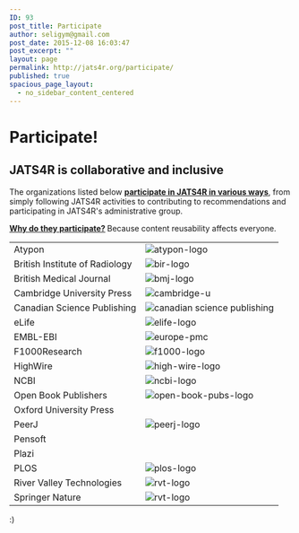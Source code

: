 ```yaml
---
ID: 93
post_title: Participate
author: seligym@gmail.com
post_date: 2015-12-08 16:03:47
post_excerpt: ""
layout: page
permalink: http://jats4r.org/participate/
published: true
spacious_page_layout:
  - no_sidebar_content_centered
---
```

<h1>Participate!</h1>
<h2>JATS4R is collaborative and inclusive</h2>
The organizations listed below <strong><a href="http://jats4r.org/how-to-participate">participate in JATS4R in various ways</a></strong>, from simply following JATS4R activities to contributing to recommendations and participating in JATS4R's administrative group.

<strong><a href="http://jats4r.org/why-participate">Why do they participate?</a> </strong>Because content reusability affects everyone.
<table class="logos">
<tbody>
<tr>
<td>Atypon</td>
<td><img src="http://jats4r.org/wp-content/uploads/2016/03/atypon.png" alt="atypon-logo" /></td>
</tr>
<tr>
<td>British Institute of Radiology</td>
<td><img src="http://jats4r.org/wp-content/uploads/2016/03/bir.png" alt="bir-logo" /></td>
</tr>
<tr>
<td>British Medical Journal</td>
<td><img src="http://jats4r.org/wp-content/uploads/2016/03/bmj.png" alt="bmj-logo" /></td>
</tr>
<tr>
<td>Cambridge University Press</td>
<td><img src="http://jats4r.org/wp-content/uploads/2016/03/cambridge-u.png" alt="cambridge-u" /></td>
</tr>
<tr>
<td>Canadian Science Publishing</td>
<td><img src="http://jats4r.org/wp-content/uploads/2016/03/csp.png" alt="canadian science publishing" /></td>
</tr>
<tr>
<td>eLife</td>
<td><img src="http://jats4r.org/wp-content/uploads/2016/03/elife.png" alt="elife-logo" /></td>
</tr>
<tr>
<td>EMBL-EBI</td>
<td><img src="http://jats4r.org/wp-content/uploads/2016/03/europe-pmc.png" alt="europe-pmc" /></td>
</tr>
<tr>
<td>F1000Research</td>
<td><img src="http://jats4r.org/wp-content/uploads/2016/03/f1000.png" alt="f1000-logo" /></td>
</tr>
<tr>
<td>HighWire</td>
<td><img src="http://jats4r.org/wp-content/uploads/2016/03/high-wire.png" alt="high-wire-logo" /></td>
</tr>
<tr>
<td>NCBI</td>
<td><img src="http://jats4r.org/wp-content/uploads/2016/03/ncbi.png" alt="ncbi-logo" /></td>
</tr>
<tr>
<td>Open Book Publishers</td>
<td><img src="http://jats4r.org/wp-content/uploads/2016/03/open-book.png" alt="open-book-pubs-logo" /></td>
</tr>
<tr>
<td>Oxford University Press</td>
<td></td>
</tr>
<tr>
<td>PeerJ</td>
<td><img src="http://jats4r.org/wp-content/uploads/2016/03/peerj.png" alt="peerj-logo" /></td>
</tr>
<tr>
<td>Pensoft</td>
<td></td>
</tr>
<tr>
<td>Plazi</td>
<td></td>
</tr>
<tr>
<td>PLOS</td>
<td><img src="http://jats4r.org/wp-content/uploads/2016/03/plos.png" alt="plos-logo" /></td>
</tr>
<tr>
<td>River Valley Technologies</td>
<td><img src="http://jats4r.org/wp-content/uploads/2016/03/rvt.png" alt="rvt-logo" /></td>
</tr>
<tr>
<td>Springer Nature</td>
<td><img src="http://jats4r.org/wp-content/uploads/2016/03/springer-nature.png" alt="rvt-logo" /></td>
</tr>
</tbody>
</table>
<p>:)</p>